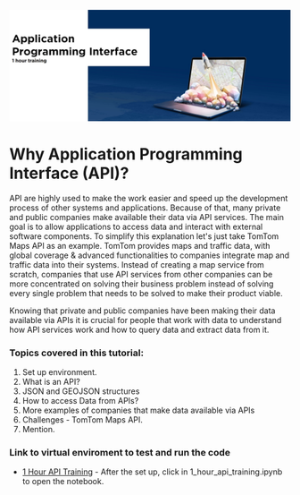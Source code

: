 ![](api.jpg)

# Why Application Programming Interface (API)?
API are highly used to make the work easier and speed up the development process of other systems and applications. Because of that, many private and public companies make available their data via API services. The main goal is to allow applications to access data and interact with external software components.
To simplify this explanation let's just take TomTom Maps API as an example. TomTom provides maps and traffic data, with global coverage & advanced functionalities to companies integrate map and traffic data into their systems. Instead of creating a map service from scratch, companies that use API services from other companies can be more concentrated on solving their business problem instead of solving every single problem that needs to be solved to make their product viable.

Knowing that private and public companies have been making their data available via APIs it is crucial for people that work with data to understand how API services work and how to query data and extract data from it.

### Topics covered in this tutorial:
1. Set up environment.
2. What is an API?
3. JSON and GEOJSON structures
4. How to access Data from APIs?
5. More examples of companies that make data available via APIs
6. Challenges - TomTom Maps API.
7. Mention.

### Link to virtual enviroment to test and run the code
* [1 Hour API Training](https://mybinder.org/v2/gh/abraaonascimento/1_Hour_API_Training/HEAD) - After the set up, click in 1_hour_api_training.ipynb to open the notebook.

